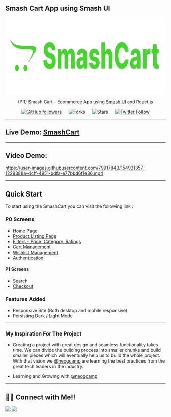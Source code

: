 ## Smash Cart App using Smash UI

<div align="center">

<img alt="badminton" src="/public/logo192.png" width="1048px" height="238px" />

(PR) Smash Cart - Ecommerce App using [Smash UI](https://smashui.netlify.app/) and React.js

[![GitHub followers](https://img.shields.io/github/followers/manojsarna?style=social)](https://github.com/manojsarna)
&emsp;
![Forks](https://img.shields.io/github/forks/manojsarna/manoj-smash-cart-ecommerce)
&emsp;
![Stars](https://img.shields.io/github/stars/manojsarna/manoj-smash-cart-ecommerce)
&emsp;
[![Twitter Follow](https://img.shields.io/twitter/follow/manojsarnacom?style=social)](https://twitter.com/manojsarnacom)

</div>

---

## Live Demo: [SmashCart](https://smashcart.netlify.app/)

---

## Video Demo:

https://user-images.githubusercontent.com/79917843/154931357-1229388a-4cff-4951-bdfa-e77bbd6f1e36.mp4

---

## Quick Start

To start using the SmashCart you can visit the following link :

### P0 Screens

- [Home Page](https://smashcart.netlify.app/)
- [Product Listing Page](https://smashcart.netlify.app/lib/components/products/products.html)
- [Filters - Price, Category, Ratings](https://smashcart.netlify.app/lib/components/products/products.html)
- [Cart Management](https://smashcart.netlify.app/lib/components/cart/cart.html)
- [Wishlist Management](https://smashcart.netlify.app/lib/components/wishlist/wishlist.html)
- [Authentication](https://smashcart.netlify.app/lib/components/auth/auth.html)

#### P1 Screens

- [Search](https://smashcart.netlify.app/)
- [Checkout](https://smashcart.netlify.app/lib/components/cart/cart.html)

### Features Added

- Responsive Site (Both desktop and mobile responsive)
- Persisting Dark / Light Mode

---

### My Inspiration For The Project

- Creating a project with great design and seamless functionality takes time. We can divide the building process into smaller chunks and build smaller pieces which will eventually help us to build the whole project. With that vision we [@neogcamp](https://twitter.com/neogcamp) are learning the best practices from the great tech leaders in the industry.

- Learning and Growing with [@neogcamp](https://twitter.com/neogcamp)

---

## 👨‍💻 Connect with Me!!

<a href="https://twitter.com/manojsarnacom"><img src="https://img.shields.io/badge/Twitter-1DA1F2?style=for-the-badge&logo=twitter&logoColor=white"/></a>
<a href="https://www.linkedin.com/in/manojsarna/"><img src="https://img.shields.io/badge/LinkedIn-0077B5?style=for-the-badge&logo=linkedin&logoColor=white"/></a>
